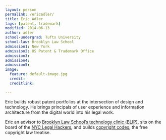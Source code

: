 ```yaml
---
layout: person
permalink: /ericadler/
title: Eric Adler
tags: [patent, trademark]
modified: 2014-06-13
author: adler
school-undergrad: Tufts University
school-law: Brooklyn Law School
admission1: New York
admission2: US Patent & Trademark Office
admission3: 
admission4:
admission5: 
image:
  feature: default-image.jpg
  credit: 
  creditlink:

---
```



Eric builds robust patent portfolios at the intersection of design and technology. He brings principals of user experience and information architecture from the digital world into his legal work. 

Eric an advisor to <a href="http://www.blipclinic.org/">Brooklyn Law School’s technology clinic (BLIP)</a>, sits on the board of the <a href="http://legalhackers.org/">NYC Legal Hackers</a>, and builds <a href='http://www.copyrightcodex.com'>copyright codex</a>, the free copyright law treatise.


<!-- 
<div class="sixcols">
<p><strong>Admissions</strong></p>
<p>New York </p>
<p>Patent Bar </p>
</div>

<div class="sixcols last">
<p><strong>Education</strong> <br></p>
<p>BSME, Tufts University</p>
<p>JD, Brooklyn Law School </p> 
</div>
 -->

